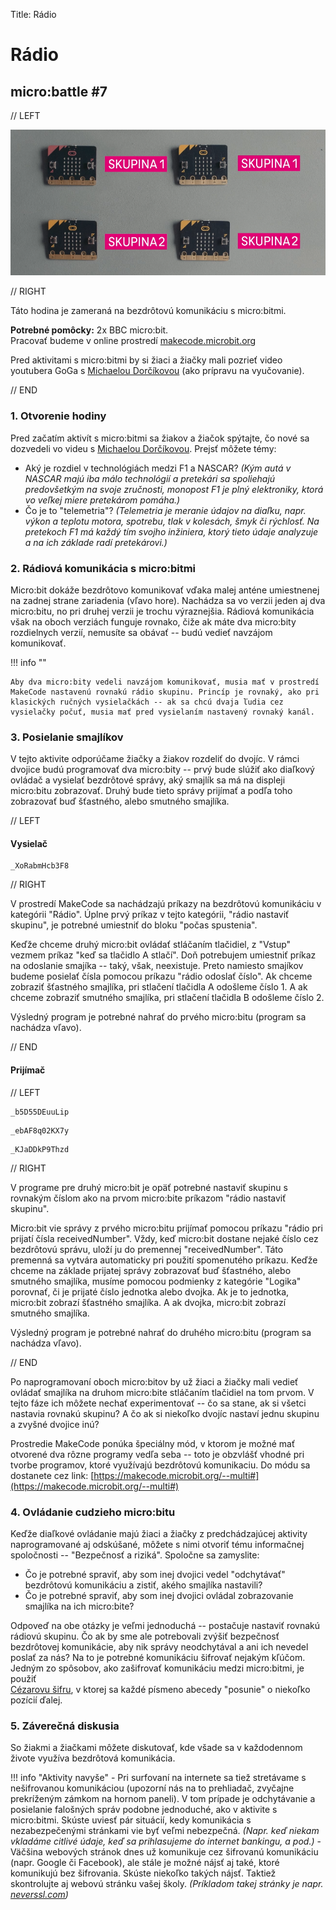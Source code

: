 Title:   	Rádio

# Rádio
## micro:battle #7

// LEFT

![](images/radio.png)

// RIGHT

<div markdown="1" class="lection-desc">
Táto hodina je zameraná na bezdrôtovú komunikáciu s micro:bitmi.
</div>

**Potrebné pomôcky:** 2x BBC micro:bit.  
Pracovať budeme v online prostredí [makecode.microbit.org](https://makecode.microbit.org/)


Pred aktivitami s micro:bitmi by si žiaci a žiačky mali pozrieť video youtubera GoGa s [Michaelou Dorčíkovou](xxx) (ako prípravu na vyučovanie).

// END

### 1. Otvorenie hodiny

Pred začatím aktivít s micro:bitmi sa žiakov a žiačok spýtajte, čo nové sa dozvedeli vo videu s [Michaelou Dorčíkovou](xxx). Prejsť môžete témy:

* Aký je rozdiel v technológiách medzi F1 a NASCAR? *(Kým autá v NASCAR majú iba málo technológií a pretekári sa spoliehajú predovšetkým na svoje zručnosti, monopost F1 je plný elektroniky, ktorá vo veľkej miere pretekárom pomáha.)*
* Čo je to "telemetria"? *(Telemetria je meranie údajov na diaľku, napr. výkon a teplotu motora, spotrebu, tlak v kolesách, šmyk či rýchlosť. Na pretekoch F1 má každý tím svojho inžiniera, ktorý tieto údaje analyzuje a na ich základe radí pretekárovi.)*

### 2. Rádiová komunikácia s micro:bitmi


Micro:bit dokáže bezdrôtovo komunikovať vďaka malej anténe umiestnenej na zadnej strane zariadenia (vľavo hore). Nachádza sa vo verzii jeden aj dva micro:bitu, no pri druhej verzii je trochu výraznejšia. Rádiová komunikácia však na oboch verziách funguje rovnako, čiže ak máte dva micro:bity rozdielnych verzií, nemusíte sa obávať -- budú vedieť navzájom komunikovať.


!!! info ""

	Aby dva micro:bity vedeli navzájom komunikovať, musia mať v prostredí MakeCode nastavenú rovnakú rádio skupinu. Princíp je rovnaký, ako pri klasických ručných vysielačkách -- ak sa chcú dvaja ľudia cez vysielačky počuť, musia mať pred vysielaním nastavený rovnaký kanál.



### 3. Posielanie smajlíkov

V tejto aktivite odporúčame žiačky a žiakov rozdeliť do dvojíc. V rámci dvojice budú programovať dva micro:bity -- prvý bude slúžiť ako diaľkový ovládač a vysielať bezdrôtové správy, aký smajlík sa má na displeji micro:bitu zobrazovať. Druhý bude tieto správy prijímať a podľa toho zobrazovať buď šťastného, alebo smutného smajlíka.

// LEFT

#### Vysielač

```makecode
_XoRabmHcb3F8
```

// RIGHT

V prostredí MakeCode sa nachádzajú príkazy na bezdrôtovú komunikáciu v kategórii "Rádio". Úplne prvý príkaz v tejto kategórii, "rádio nastaviť skupinu", je potrebné umiestniť do bloku "počas spustenia".

Keďže chceme druhý micro:bit ovládať stláčaním tlačidiel, z "Vstup" vezmem príkaz "keď sa tlačidlo A stlačí". Doň potrebujem umiestniť príkaz na odoslanie smajíka -- taký, však, neexistuje. Preto namiesto smajíkov budeme posielať čísla pomocou príkazu "rádio odoslať číslo". Ak chceme zobraziť šťastného smajlíka, pri stlačení tlačidla A odošleme číslo 1. A ak chceme zobraziť smutného smajlíka, pri stlačení tlačidla B odošleme číslo 2.

Výsledný program je potrebné nahrať do prvého micro:bitu (program sa nachádza vľavo).

// END


#### Prijímač

// LEFT


```makecode-no-link
_b5D55DEuuLip
```

```makecode-no-link
_ebAF8q02KX7y
```

```makecode-link-only
_KJaDDkP9Thzd
```

// RIGHT

V programe pre druhý micro:bit je opäť potrebné nastaviť skupinu s rovnakým číslom ako na prvom micro:bite príkazom "rádio nastaviť skupinu".

Micro:bit vie správy z prvého micro:bitu prijímať pomocou príkazu "rádio pri prijatí čísla receivedNumber". Vždy, keď micro:bit dostane nejaké číslo cez bezdrôtovú správu, uloží ju do  premennej "receivedNumber". Táto premenná sa vytvára automaticky pri použití spomenutého príkazu. Keďže chceme na základe prijatej správy zobrazovať buď šťastného, alebo smutného smajlíka, musíme pomocou podmienky z kategórie "Logika" porovnať, či je prijaté číslo jednotka alebo dvojka. Ak je to jednotka, micro:bit zobrazí šťastného smajlíka. A ak dvojka, micro:bit zobrazí smutného smajlíka.

Výsledný program je potrebné nahrať do druhého micro:bitu (program sa nachádza vľavo).


// END


Po naprogramovaní oboch micro:bitov by už žiaci a žiačky mali vedieť ovládať smajlíka na druhom micro:bite stláčaním tlačidiel na tom prvom. V tejto fáze ich môžete nechať experimentovať -- čo sa stane, ak si všetci nastavia rovnakú skupinu? A čo ak si niekoľko dvojíc nastaví jednu skupinu a zvyšné dvojice inú?


Prostredie MakeCode ponúka špeciálny mód, v ktorom je možné mať otvorené dva rôzne programy vedľa seba -- toto je obzvlášť vhodné pri tvorbe programov, ktoré využívajú bezdrôtovú komunikaciu. Do módu sa dostanete cez link: [https://makecode.microbit.org/--multi#](https://makecode.microbit.org/--multi#)

### 4. Ovládanie cudzieho micro:bitu

Keďže diaľkové ovládanie majú žiaci a žiačky z predchádzajúcej aktivity naprogramované aj odskúšané, môžete s nimi otvoriť tému informačnej spoločnosti -- "Bezpečnosť a riziká". Spoločne sa zamyslite:

* Čo je potrebné spraviť, aby som inej dvojici vedel "odchytávať" bezdrôtovú komunikáciu a zistiť, akého smajlíka nastavili?
* Čo je potrebné spraviť, aby som inej dvojici ovládal zobrazovanie smajlíka na ich micro:bite?

Odpoveď na obe otázky je veľmi jednoduchá -- postačuje nastaviť rovnakú rádiovú skupinu. Čo ak by sme ale potrebovali zvýšiť bezpečnosť bezdrôtovej komunikácie, aby nik správy neodchytával a ani ich nevedel poslať za nás? Na to je potrebné komunikáciu šifrovať nejakým kľúčom. Jedným zo spôsobov, ako zašifrovať komunikáciu medzi micro:bitmi, je použiť  
[Cézarovu šifru](https://sk.wikipedia.org/wiki/C%C3%A9zarova_%C5%A1ifra), v ktorej sa každé písmeno abecedy "posunie" o niekoľko pozícií ďalej.


### 5. Záverečná diskusia

So žiakmi a žiačkami môžete diskutovať, kde všade sa v každodennom živote využíva bezdrôtová komunikácia.

!!! info "Aktivity navyše"
	- Pri surfovaní na internete sa tiež stretávame s nešifrovanou komunikáciou (upozorní nás na to prehliadač, zvyčajne prekríženým zámkom na hornom paneli). V tom prípade je odchytávanie a posielanie falošných správ podobne jednoduché, ako v aktivite s micro:bitmi. Skúste uviesť pár situácií, kedy komunikácia s nezabezpečenými stránkami vie byť veľmi nebezpečná. *(Napr. keď niekam vkladáme citlivé údaje, keď sa prihlasujeme do internet bankingu, a pod.)*
	- Väčšina webových stránok dnes už komunikuje cez šifrovanú komunikáciu (napr. Google či Facebook), ale stále je možné nájsť aj také, ktoré komunikujú bez šifrovania. Skúste niekoľko takých nájsť. Taktiež skontrolujte aj webovú stránku vašej školy. *(Príkladom takej stránky je napr. [neverssl.com](http://neverssl.com/))*
